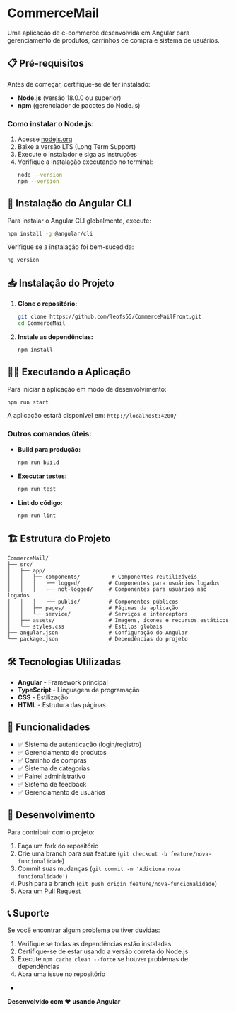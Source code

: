 # CommerceMail

Uma aplicação de e-commerce desenvolvida em Angular para gerenciamento de produtos, carrinhos de compra e sistema de usuários.

## 📋 Pré-requisitos

Antes de começar, certifique-se de ter instalado:

- **Node.js** (versão 18.0.0 ou superior)
- **npm** (gerenciador de pacotes do Node.js)

### Como instalar o Node.js:

1. Acesse [nodejs.org](https://nodejs.org/)
2. Baixe a versão LTS (Long Term Support)
3. Execute o instalador e siga as instruções
4. Verifique a instalação executando no terminal:
   ```bash
   node --version
   npm --version
   ```

## 🚀 Instalação do Angular CLI

Para instalar o Angular CLI globalmente, execute:

```bash
npm install -g @angular/cli
```

Verifique se a instalação foi bem-sucedida:

```bash
ng version
```

## 📥 Instalação do Projeto

1. **Clone o repositório:**
   ```bash
   git clone https://github.com/leofs55/CommerceMailFront.git
   cd CommerceMail
   ```

2. **Instale as dependências:**
   ```bash
   npm install
   ```

## 🏃‍♂️ Executando a Aplicação

Para iniciar a aplicação em modo de desenvolvimento:

```bash
npm run start
```

A aplicação estará disponível em: `http://localhost:4200/`

### Outros comandos úteis:

- **Build para produção:**
  ```bash
  npm run build
  ```

- **Executar testes:**
  ```bash
  npm run test
  ```

- **Lint do código:**
  ```bash
  npm run lint
  ```

## 🏗️ Estrutura do Projeto

```
CommerceMail/
├── src/
│   ├── app/
│   │   ├── components/          # Componentes reutilizáveis
│   │   │   ├── logged/         # Componentes para usuários logados
│   │   │   ├── not-logged/     # Componentes para usuários não logados
│   │   │   └── public/         # Componentes públicos
│   │   ├── pages/              # Páginas da aplicação
│   │   └── service/            # Serviços e interceptors
│   ├── assets/                 # Imagens, ícones e recursos estáticos
│   └── styles.css              # Estilos globais
├── angular.json                # Configuração do Angular
└── package.json                # Dependências do projeto
```

## 🛠️ Tecnologias Utilizadas

- **Angular** - Framework principal
- **TypeScript** - Linguagem de programação
- **CSS** - Estilização
- **HTML** - Estrutura das páginas

## 📱 Funcionalidades

- ✅ Sistema de autenticação (login/registro)
- ✅ Gerenciamento de produtos
- ✅ Carrinho de compras
- ✅ Sistema de categorias
- ✅ Painel administrativo
- ✅ Sistema de feedback
- ✅ Gerenciamento de usuários

## 🔧 Desenvolvimento

Para contribuir com o projeto:

1. Faça um fork do repositório
2. Crie uma branch para sua feature (`git checkout -b feature/nova-funcionalidade`)
3. Commit suas mudanças (`git commit -m 'Adiciona nova funcionalidade'`)
4. Push para a branch (`git push origin feature/nova-funcionalidade`)
5. Abra um Pull Request

## 📞 Suporte

Se você encontrar algum problema ou tiver dúvidas:

1. Verifique se todas as dependências estão instaladas
2. Certifique-se de estar usando a versão correta do Node.js
3. Execute `npm cache clean --force` se houver problemas de dependências
4. Abra uma issue no repositório
-

**Desenvolvido com ❤️ usando Angular**
